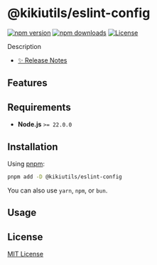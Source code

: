 # @kikiutils/eslint-config

[![npm version][npm-version-src]][npm-version-href]
[![npm downloads][npm-downloads-src]][npm-downloads-href]
[![License][license-src]][license-href]

Description

- [✨ Release Notes](./CHANGELOG.md)

## Features

## Requirements

- **Node.js** `>= 22.0.0`

## Installation

Using [pnpm](https://pnpm.io):

```bash
pnpm add -D @kikiutils/eslint-config
```

You can also use `yarn`, `npm`, or `bun`.

## Usage

## License

[MIT License](./LICENSE)

<!-- Badges -->
[npm-version-href]: https://npmjs.com/package/@kikiutils/eslint-config
[npm-version-src]: https://img.shields.io/npm/v/@kikiutils/eslint-config/latest.svg?colorA=18181b&colorB=28cf8d&style=flat

[npm-downloads-href]: https://npmjs.com/package/@kikiutils/eslint-config
[npm-downloads-src]: https://img.shields.io/npm/dm/@kikiutils/eslint-config.svg?colorA=18181b&colorB=28cf8d&style=flat

[license-href]: https://github.com/kikiutils/eslint-config/blob/main/LICENSE
[license-src]: https://img.shields.io/github/license/kikiutils/eslint-config?colorA=18181b&colorB=28cf8d&style=flat
